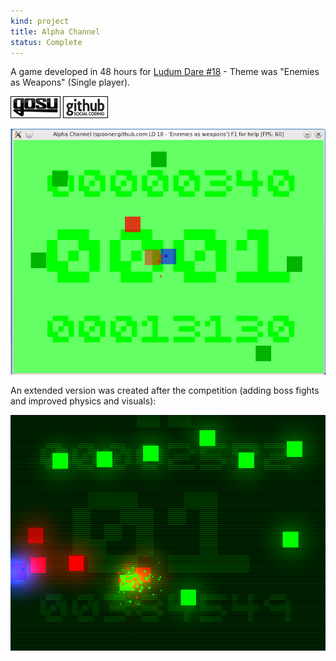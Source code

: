 ```yaml
---
kind: project
title: Alpha Channel
status: Complete
---
```



A game developed in 48 hours for [Ludum Dare #18](http://www.ludumdare.com/compo/ludum-dare-18/?action=rate&uid=2552) - Theme was "Enemies as Weapons" (Single player).

[![Gosu forum](/images/libgosu.png)](http://www.libgosu.org/cgi-bin/mwf/topic_show.pl?tid=453 "Gosu forum")
[![Github project](/images/github.png)](https://github.com/Spooner/alpha_channel "Github project")

![Screenshot of competition entry](/images/screenshots/alpha_channel_linux_v1.1.png "Competition entry with simple placeholder graphics")

An extended version was created after the competition (adding boss fights and improved physics and visuals):

![Screenshot of latest version](/images/screenshots/alpha_channel_122.png "Latest version, with simple, yet pretty, graphics" )

